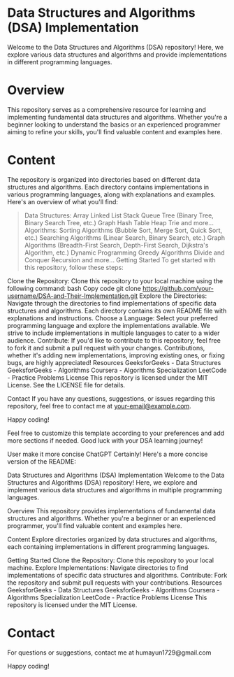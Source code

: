 <h1>Data Structures and Algorithms (DSA) Implementation</h1>
Welcome to the Data Structures and Algorithms (DSA) repository! Here, we explore various data structures and algorithms and provide implementations in different programming languages.

<h1>Overview</h1>
This repository serves as a comprehensive resource for learning and implementing fundamental data structures and algorithms. Whether you're a beginner looking to understand the basics or an experienced programmer aiming to refine your skills, you'll find valuable content and examples here.

<h1>Content</h1>
The repository is organized into directories based on different data structures and algorithms. Each directory contains implementations in various programming languages, along with explanations and examples. Here's an overview of what you'll find:

>Data Structures:
Array
Linked List
Stack
Queue
Tree (Binary Tree, Binary Search Tree, etc.)
Graph
Hash Table
Heap
Trie
and more...
Algorithms:
Sorting Algorithms (Bubble Sort, Merge Sort, Quick Sort, etc.)
Searching Algorithms (Linear Search, Binary Search, etc.)
Graph Algorithms (Breadth-First Search, Depth-First Search, Dijkstra's Algorithm, etc.)
Dynamic Programming
Greedy Algorithms
Divide and Conquer
Recursion
and more...
Getting Started
To get started with this repository, follow these steps:

Clone the Repository: Clone this repository to your local machine using the following command:
bash
Copy code
git clone https://github.com/your-username/DSA-and-Their-Implementation.git
Explore the Directories: Navigate through the directories to find implementations of specific data structures and algorithms. Each directory contains its own README file with explanations and instructions.
Choose a Language: Select your preferred programming language and explore the implementations available. We strive to include implementations in multiple languages to cater to a wider audience.
Contribute: If you'd like to contribute to this repository, feel free to fork it and submit a pull request with your changes. Contributions, whether it's adding new implementations, improving existing ones, or fixing bugs, are highly appreciated!
Resources
GeeksforGeeks - Data Structures
GeeksforGeeks - Algorithms
Coursera - Algorithms Specialization
LeetCode - Practice Problems
License
This repository is licensed under the MIT License. See the LICENSE file for details.

Contact
If you have any questions, suggestions, or issues regarding this repository, feel free to contact me at your-email@example.com.

Happy coding!

Feel free to customize this template according to your preferences and add more sections if needed. Good luck with your DSA learning journey!

User
make it more concise
ChatGPT
Certainly! Here's a more concise version of the README:

Data Structures and Algorithms (DSA) Implementation
Welcome to the Data Structures and Algorithms (DSA) repository! Here, we explore and implement various data structures and algorithms in multiple programming languages.

Overview
This repository provides implementations of fundamental data structures and algorithms. Whether you're a beginner or an experienced programmer, you'll find valuable content and examples here.

Content
Explore directories organized by data structures and algorithms, each containing implementations in different programming languages.

Getting Started
Clone the Repository: Clone this repository to your local machine.
Explore Implementations: Navigate directories to find implementations of specific data structures and algorithms.
Contribute: Fork the repository and submit pull requests with your contributions.
Resources
GeeksforGeeks - Data Structures
GeeksforGeeks - Algorithms
Coursera - Algorithms Specialization
LeetCode - Practice Problems
License
This repository is licensed under the MIT License.

<h1>Contact</h1>
For questions or suggestions, contact me at <a>humayun1729@gmail.com</a>

Happy coding!
